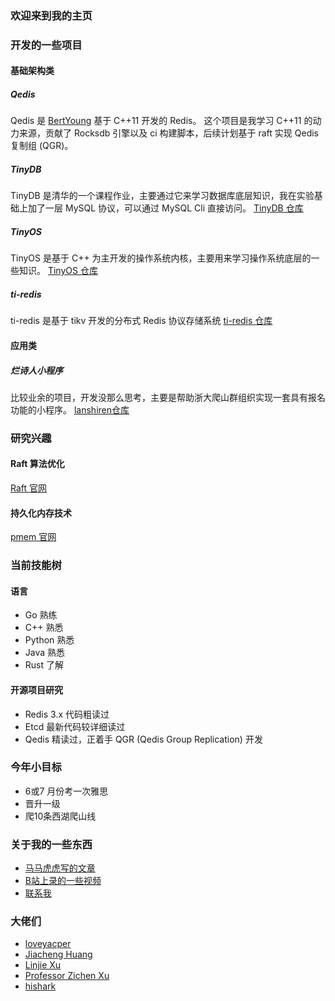 ### 欢迎来到我的主页

### 开发的一些项目

#### 基础架构类

##### Qedis
Qedis 是 [BertYoung](https://github.com/loveyacper/Qedis) 基于 C++11 开发的 Redis。
这个项目是我学习 C++11 的动力来源，贡献了 Rocksdb 引擎以及 ci 构建脚本，后续计划基于 raft 实现 Qedis 复制组 (QGR)。

##### TinyDB
TinyDB 是清华的一个课程作业，主要通过它来学习数据库底层知识，我在实验基础上加了一层 MySQL 协议，可以通过 MySQL Cli 直接访问。
[TinyDB 仓库](https://github.com/LLiuJJ/TinyDB)

##### TinyOS
TinyOS 是基于 C++ 为主开发的操作系统内核，主要用来学习操作系统底层的一些知识。
[TinyOS 仓库](https://github.com/LLiuJJ/TinyOS)

##### ti-redis
ti-redis 是基于 tikv 开发的分布式 Redis 协议存储系统
[ti-redis 仓库](https://github.com/LLiuJJ/ti-redis)

#### 应用类

##### 烂诗人小程序
比较业余的项目，开发没那么思考，主要是帮助浙大爬山群组织实现一套具有报名功能的小程序。
[lanshiren仓库](https://gitee.com/lanshiren)

### 研究兴趣
#### Raft 算法优化
[Raft 官网](https://raft.github.io/)

#### 持久化内存技术
[pmem 官网](https://pmem.io/)

### 当前技能树

#### 语言
- Go  熟练
- C++ 熟悉
- Python  熟悉
- Java 熟悉
- Rust 了解

#### 开源项目研究
- Redis 3.x 代码粗读过
- Etcd 最新代码较详细读过
- Qedis 精读过，正着手 QGR (Qedis Group Replication) 开发

### 今年小目标
- 6或7 月份考一次雅思
- 晋升一级
- 爬10条西湖爬山线

### 关于我的一些东西
- [马马虎虎写的文章](https://gitbook.cn/gitchat/author/5d7fad728aef5b7c8fd126a3)
- [B站上录的一些视频](https://space.bilibili.com/389476201)
- [联系我](https://lliujj.github.io/about)

### 大佬们
- [loveyacper](https://github.com/loveyacper/Qedis)
- [Jiacheng Huang](https://github.com/jiachengh)
- [Linjie Xu](https://github.com/egg-west)
- [Professor Zichen Xu](https://good.ncu.edu.cn/Pages/Professor.html)
- [hishark](https://hishark777.com/)

